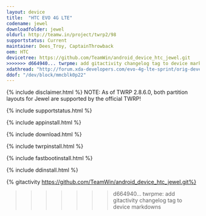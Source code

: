 ```yaml
---
layout: device
title:  "HTC EVO 4G LTE"
codename: jewel
downloadfolder: jewel
oldurl: http://teamw.in/project/twrp2/98
supportstatus: Current
maintainer: Dees_Troy, CaptainThrowback
oem: HTC
devicetree: https://github.com/TeamWin/android_device_htc_jewel.git
>>>>>>> d664940... twrpme: add gitactivity changelog tag to device markdowns
xdathread: "http://forum.xda-developers.com/evo-4g-lte-sprint/orig-development/recovery-twrp-touch-recovery-t3068193"
ddof: "/dev/block/mmcblk0p22"
---
```


{% include disclaimer.html %}
NOTE: As of TWRP 2.8.6.0, both partition layouts for Jewel are supported by the official TWRP!

{% include supportstatus.html %}

{% include appinstall.html %}

{% include download.html %}

{% include twrpinstall.html %}

{% include fastbootinstall.html %}

{% include ddinstall.html %}

{% gitactivity  https://github.com/TeamWin/android_device_htc_jewel.git%}
>>>>>>> d664940... twrpme: add gitactivity changelog tag to device markdowns

